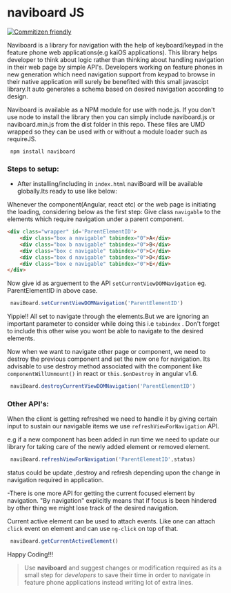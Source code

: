 # naviboard JS

[![Commitizen friendly](https://img.shields.io/badge/commitizen-friendly-brightgreen.svg)](http://commitizen.github.io/cz-cli/) 


Naviboard is a library for navigation with the help of keyboard/keypad in the feature phone web applications(e.g kaiOS applications). This library helps developer to think about logic rather than thinking about handling navigation in their web page by simple API's. Developers working on feature phones in new generation which need navigation support from keypad to browse in their native application will surely be benefited with this small javascipt library.It auto generates a schema based on desired navigation according to design.

Naviboard is available as a NPM module for use with node.js. If you don't use node to install the library then you can simply include naviboard.js or naviboard.min.js from the dist folder in this repo. These files are UMD wrapped so they can be used with or without a module loader such as requireJS.

```
 npm install naviboard
```

### Steps to setup: 
- After installing/including in `index.html` naviBoard will be available globally.Its ready to use like below:

Whenever the component(Angular, react etc) or the web page is initiating the loading, considering below as the first step:
Give class `navigable` to the elements which require navigation under a parent component.

```html
<div class="wrapper" id='ParentElementID'>
    <div class="box a navigable" tabindex="0">A</div>
    <div class="box b navigable" tabindex="0">B</div>
    <div class="box c navigable" tabindex="0">C</div>
    <div class="box d navigable" tabindex="0">D</div>
    <div class="box e navigable" tabindex="0">E</div>
</div>
```
Now give id as arguement to the API `setCurrentViewDOMNavigation` eg. ParentElementID in above case.

```javascript
 naviBoard.setCurrentViewDOMNavigation('ParentElementID')
```
Yippie!!
All set to navigate through the elements.But we are ignoring an important parameter to consider while doing this i.e `tabindex` . Don't forget to include this other wise you wont be able to navigate to the desired elements.

Now when we want to navigate other page or component, we need to destroy the previous component and set the new one for navigation. Its advisable to use destroy method associated with the component like `componentWillUnmount()` in react or `this.$onDestroy` in angular v1.6.

```javascript
 naviBoard.destroyCurrentViewDOMNavigation('ParentElementID')
```
### Other API's: 

When the client is getting refreshed we need to handle it by giving certain input to sustain our navigable items we use `refreshViewForNavigation` API.

e.g if a new component has been added in run time we need to update our library for taking care of the newly added element or removed element.

```javascript
 naviBoard.refreshViewForNavigation('ParentElementID',status)
```

status could be update ,destroy and refresh depending upon the change in navigation required in application.

-There is one more API for getting the current focused element by navigation. "By navigation" explicitly means that if focus is been hindered by other thing we might lose track of the desired navigation.

Current active element can be used to attach events. Like one can attach `click` event on element and can use `ng-click` on top of that.

```javascript
 naviBoard.getCurrentActiveElement()
```

Happy Coding!!!

> Use **naviboard** and suggest changes or modification required as its a small step for *developers* to save their time in order to navigate in feature phone applications instead writing lot of extra lines.
